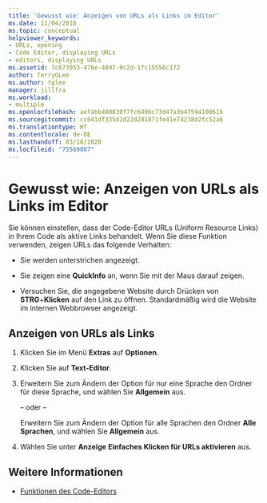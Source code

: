 ```yaml
---
title: 'Gewusst wie: Anzeigen von URLs als Links im Editor'
ms.date: 11/04/2016
ms.topic: conceptual
helpviewer_keywords:
- URLs, opening
- Code Editor, displaying URLs
- editors, displaying URLs
ms.assetid: 7c673953-476e-4897-9c2d-1fc15556c172
author: TerryGLee
ms.author: tglee
manager: jillfra
ms.workload:
- multiple
ms.openlocfilehash: aefabb480830f7fc649bc73d47a3b47594100616
ms.sourcegitcommit: cc841df335d1d22d281871fe41e74238d2fc52a6
ms.translationtype: HT
ms.contentlocale: de-DE
ms.lasthandoff: 03/18/2020
ms.locfileid: "75569087"
---
```

# <a name="how-to-display-urls-as-links-in-the-editor"></a>Gewusst wie: Anzeigen von URLs als Links im Editor

Sie können einstellen, dass der Code-Editor URLs (Uniform Resource Links) in Ihrem Code als aktive Links behandelt. Wenn Sie diese Funktion verwenden, zeigen URLs das folgende Verhalten:

- Sie werden unterstrichen angezeigt.

- Sie zeigen eine **QuickInfo** an, wenn Sie mit der Maus darauf zeigen.

- Versuchen Sie, die angegebene Website durch Drücken von **STRG**+**Klicken** auf den Link zu öffnen. Standardmäßig wird die Website im internen Webbrowser angezeigt.

## <a name="display-urls-as-links"></a>Anzeigen von URLs als Links

1. Klicken Sie im Menü **Extras** auf **Optionen**.

2. Klicken Sie auf **Text-Editor**.

3. Erweitern Sie zum Ändern der Option für nur eine Sprache den Ordner für diese Sprache, und wählen Sie **Allgemein** aus.

     – oder –

     Erweitern Sie zum Ändern der Option für alle Sprachen den Ordner **Alle Sprachen**, und wählen Sie **Allgemein** aus.

4. Wählen Sie unter **Anzeige** **Einfaches Klicken für URLs aktivieren** aus.

## <a name="see-also"></a>Weitere Informationen

- [Funktionen des Code-Editors](../../ide/writing-code-in-the-code-and-text-editor.md)
